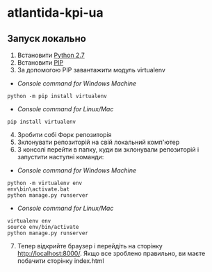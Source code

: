 # atlantida-kpi-ua

## Запуск локально

1. Встановити [Python 2.7](https://www.python.org/downloads/)
2. Встановити [PIP](https://pip.pypa.io/en/stable/installing/)
3. За допомогою PIP завантажити модуль virtualenv

- *Console command for Windows Machine*
```commandline
python -m pip install virtualenv
```

- *Console command for Linux/Mac*
```commandline
pip install virtualenv
```

4. Зробити собі Форк репозиторія
5. Зклонувати репозиторій на свій локальний комп'ютер
6. З консолі перейти в папку, куди ви зклонували репозиторій
    і запустити наступні команди:
    
- *Console command for Windows Machine*
```commandline
python -m virtualenv env
env\bin\activate.bat
python manage.py runserver
```

- *Console command for Linux/Mac*
```commandline
virtualenv env
source env/bin/activate
python manage.py runserver
```
7. Тепер відкрийте браузер і перейдіть на сторінку
    [http://localhost:8000/](http://localhost:8000/).
    Якщо все зроблено правильно, ви маєте побачити сторінку index.html